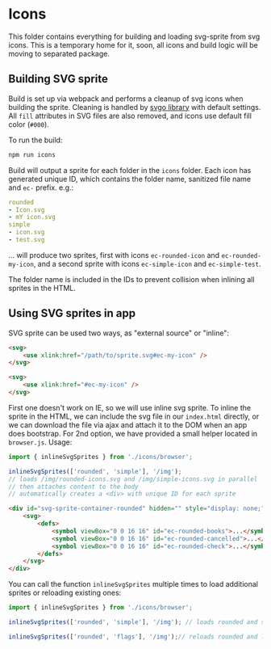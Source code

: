 # Icons

This folder contains everything for building and loading svg-sprite from svg icons. This is a temporary home for
it, soon, all icons and build logic will be moving to separated package.

## Building SVG sprite

Build is set up via webpack and performs a cleanup of svg icons when building the sprite. Cleaning is handled
by [svgo library](https://github.com/svg/svgo) with default settings. All `fill` attributes in SVG files are also
removed, and icons use default fill color (`#000`).

To run the build:

```sh
npm run icons
```

Build will output a sprite for each folder in the `icons` folder. Each icon has generated unique ID, which contains
the folder name, sanitized file name and `ec-` prefix. e.g.:

```yaml
rounded
- Icon.svg
- mY icon.svg
simple
- icon.svg
- test.svg
```

... will produce two sprites, first with icons `ec-rounded-icon` and `ec-rounded-my-icon`, and a second sprite with icons
`ec-simple-icon` and `ec-simple-test`.

The folder name is included in the IDs to prevent collision when inlining all sprites in the HTML.

## Using SVG sprites in app

SVG sprite can be used two ways, as "external source" or "inline":

```html
<svg>
    <use xlink:href="/path/to/sprite.svg#ec-my-icon" />
</svg>
```

```html
<svg>
    <use xlink:href="#ec-my-icon" />
</svg>
```

First one doesn't work on IE, so we will use inline svg sprite. To inline the sprite in the HTML,
we can include the svg file in our `index.html` directly, or we can download the file via ajax and attach it to
the DOM when an app does bootstrap. For 2nd option, we have provided a small helper located in `browser.js`. Usage:

```js
import { inlineSvgSprites } from './icons/browser';

inlineSvgSprites(['rounded', 'simple'], '/img');
// loads /img/rounded-icons.svg and /img/simple-icons.svg in parallel
// then attaches content to the body
// automatically creates a <div> with unique ID for each sprite
```

```html
<div id="svg-sprite-container-rounded" hidden="" style="display: none;">
    <svg>
        <defs>
            <symbol viewBox="0 0 16 16" id="ec-rounded-books">...</symbol>
            <symbol viewBox="0 0 16 16" id="ec-rounded-cancelled">...</symbol>
            <symbol viewBox="0 0 16 16" id="ec-rounded-check">...</symbol>
        </defs>
    </svg>
</div>
```

You can call the function `inlineSvgSprites` multiple times to load additional sprites or reloading existing ones:

```js
import { inlineSvgSprites } from './icons/browser';

inlineSvgSprites(['rounded', 'simple'], '/img'); // loads rounded and simple sprites for the first time

inlineSvgSprites(['rounded', 'flags'], '/img');// reloads rounded and loads flags sprites for the first time
```
